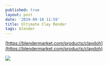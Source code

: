 ```yaml
---
published: true
layout: post
date: '2019-09-18 11:59'
title: Ultimate Clay Render
tags: blender 
---
```

[https://blendermarket.com/products/claydoh](https://blendermarket.com/products/claydoh)

![](https://s3.amazonaws.com/markets-rails/uploads%2F1537191214751-Clay+Doh+Showcase+node.png)
